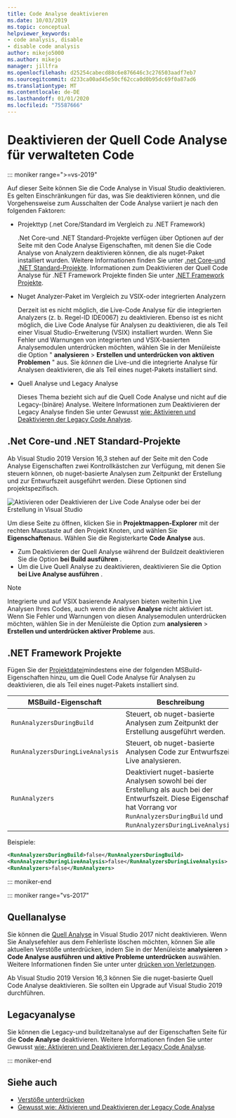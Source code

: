 ```yaml
---
title: Code Analyse deaktivieren
ms.date: 10/03/2019
ms.topic: conceptual
helpviewer_keywords:
- code analysis, disable
- disable code analysis
author: mikejo5000
ms.author: mikejo
manager: jillfra
ms.openlocfilehash: d25254cabecd88c6e876646c3c276503aadf7eb7
ms.sourcegitcommit: d233ca00ad45e50cf62cca0d0b95dc69f0a87ad6
ms.translationtype: MT
ms.contentlocale: de-DE
ms.lasthandoff: 01/01/2020
ms.locfileid: "75587666"
---
```

# <a name="how-to-disable-source-code-analysis-for-managed-code"></a>Deaktivieren der Quell Code Analyse für verwalteten Code

::: moniker range=">=vs-2019"

Auf dieser Seite können Sie die Code Analyse in Visual Studio deaktivieren. Es gelten Einschränkungen für das, was Sie deaktivieren können, und die Vorgehensweise zum Ausschalten der Code Analyse variiert je nach den folgenden Faktoren:

- Projekttyp (.net Core/Standard im Vergleich zu .NET Framework)

  .Net Core-und .NET Standard-Projekte verfügen über Optionen auf der Seite mit den Code Analyse Eigenschaften, mit denen Sie die Code Analyse von Analyzern deaktivieren können, die als nuget-Paket installiert wurden. Weitere Informationen finden Sie unter [.net Core-und .NET Standard-Projekte](#net-core-and-net-standard-projects). Informationen zum Deaktivieren der Quell Code Analyse für .NET Framework Projekte finden Sie unter [.NET Framework Projekte](#net-framework-projects).

- Nuget Analyzer-Paket im Vergleich zu VSIX-oder integrierten Analyzern

  Derzeit ist es nicht möglich, die Live-Code Analyse für die integrierten Analyzers (z. b. Regel-ID IDE0067) zu deaktivieren. Ebenso ist es nicht möglich, die Live Code Analyse für Analysen zu deaktivieren, die als Teil einer Visual Studio-Erweiterung (VSIX) installiert wurden. Wenn Sie Fehler und Warnungen von integrierten und VSIX-basierten Analysemodulen unterdrücken möchten, wählen Sie in der Menüleiste die Option " **analysieren** > **Erstellen und unterdrücken von aktiven Problemen** " aus. Sie *können* die Live-und die integrierte Analyse für Analysen deaktivieren, die als Teil eines nuget-Pakets installiert sind.

- Quell Analyse und Legacy Analyse

  Dieses Thema bezieht sich auf die Quell Code Analyse und nicht auf die Legacy-(binäre) Analyse. Weitere Informationen zum Deaktivieren der Legacy Analyse finden Sie unter Gewusst [wie: Aktivieren und Deaktivieren der Legacy Code Analyse](how-to-enable-and-disable-automatic-code-analysis-for-managed-code.md).

## <a name="net-core-and-net-standard-projects"></a>.Net Core-und .NET Standard-Projekte

Ab Visual Studio 2019 Version 16,3 stehen auf der Seite mit den Code Analyse Eigenschaften zwei Kontrollkästchen zur Verfügung, mit denen Sie steuern können, ob nuget-basierte Analysen zum Zeitpunkt der Erstellung und zur Entwurfszeit ausgeführt werden. Diese Optionen sind projektspezifisch.

![Aktivieren oder Deaktivieren der Live Code Analyse oder bei der Erstellung in Visual Studio](media/run-on-build-run-live-analysis.png)

Um diese Seite zu öffnen, klicken Sie in **Projektmappen-Explorer** mit der rechten Maustaste auf den Projekt Knoten, und wählen Sie **Eigenschaften**aus. Wählen Sie die Registerkarte **Code Analyse** aus.

- Zum Deaktivieren der Quell Analyse während der Buildzeit deaktivieren Sie die Option **bei Build ausführen** .
- Um die Live Quell Analyse zu deaktivieren, deaktivieren Sie die Option **bei Live Analyse ausführen** .

> [!NOTE]
> Integrierte und auf VSIX basierende Analysen bieten weiterhin Live Analysen Ihres Codes, auch wenn die aktive **Analyse** nicht aktiviert ist. Wenn Sie Fehler und Warnungen von diesen Analysemodulen unterdrücken möchten, wählen Sie in der Menüleiste die Option zum **analysieren** > **Erstellen und unterdrücken aktiver Probleme** aus.

## <a name="net-framework-projects"></a>.NET Framework Projekte

Fügen Sie der [Projektdatei](../ide/solutions-and-projects-in-visual-studio.md#project-file)mindestens eine der folgenden MSBuild-Eigenschaften hinzu, um die Quell Code Analyse für Analysen zu deaktivieren, die als Teil eines nuget-Pakets installiert sind.

| MSBuild-Eigenschaft | Beschreibung | Default |
| - | - | - |
| `RunAnalyzersDuringBuild` | Steuert, ob nuget-basierte Analysen zum Zeitpunkt der Erstellung ausgeführt werden. | `true` |
| `RunAnalyzersDuringLiveAnalysis` | Steuert, ob nuget-basierte Analysen Code zur Entwurfszeit Live analysieren. | `true` |
| `RunAnalyzers` | Deaktiviert nuget-basierte Analysen sowohl bei der Erstellung als auch bei der Entwurfszeit. Diese Eigenschaft hat Vorrang vor `RunAnalyzersDuringBuild` und `RunAnalyzersDuringLiveAnalysis`. | `true` |

Beispiele:

```xml
<RunAnalyzersDuringBuild>false</RunAnalyzersDuringBuild>
<RunAnalyzersDuringLiveAnalysis>false</RunAnalyzersDuringLiveAnalysis>
<RunAnalyzers>false</RunAnalyzers>
```

::: moniker-end

::: moniker range="vs-2017"

## <a name="source-analysis"></a>Quellanalyse

Sie können die [Quell Analyse](roslyn-analyzers-overview.md) in Visual Studio 2017 nicht deaktivieren. Wenn Sie Analysefehler aus dem Fehlerliste löschen möchten, können Sie alle aktuellen Verstöße unterdrücken, indem Sie in der Menüleiste **analysieren** > **Code Analyse ausführen und aktive Probleme unterdrücken** auswählen. Weitere Informationen finden Sie unter unter [drücken von Verletzungen](use-roslyn-analyzers.md#suppress-violations).

Ab Visual Studio 2019 Version 16,3 können Sie die nuget-basierte Quell Code Analyse deaktivieren. Sie sollten ein Upgrade auf Visual Studio 2019 durchführen.

## <a name="legacy-analysis"></a>Legacyanalyse

Sie können die Legacy-und buildzeitanalyse auf der Eigenschaften Seite für die **Code Analyse** deaktivieren. Weitere Informationen finden Sie unter Gewusst [wie: Aktivieren und Deaktivieren der Legacy Code Analyse](how-to-enable-and-disable-automatic-code-analysis-for-managed-code.md).

::: moniker-end

## <a name="see-also"></a>Siehe auch

- [Verstöße unterdrücken](use-roslyn-analyzers.md#suppress-violations)
- [Gewusst wie: Aktivieren und Deaktivieren der Legacy Code Analyse](how-to-enable-and-disable-automatic-code-analysis-for-managed-code.md)
